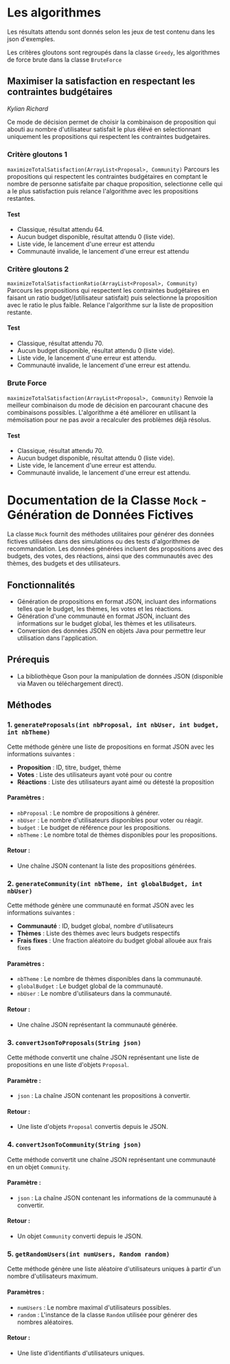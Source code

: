 # Les algorithmes

Les résultats attendu sont donnés selon les jeux de test contenu dans les json d'exemples.

Les critères gloutons sont regroupés dans la classe `Greedy`, les algorithmes de force brute dans la classe `BruteForce`

## Maximiser la satisfaction en respectant les contraintes budgétaires
*Kylian Richard*

Ce mode de décision permet de choisir la combinaison de proposition qui abouti au nombre d'utilisateur satisfait le plus élévé 
en selectionnant uniquement les propositions qui respectent les contraintes budgetaires. 

### Critère gloutons 1 

`maximizeTotalSatisfaction(ArrayList<Proposal>, Community)`
Parcours les propositions qui respectent les contraintes budgétaires en comptant le nombre de personne satisfaite par chaque proposition, 
selectionne celle qui a le plus satisfaction puis relance l'algorithme avec les propositions restantes.

#### Test 

- Classique, résultat attendu 64.
- Aucun budget disponible, résultat attendu 0 (liste vide).
- Liste vide, le lancement d'une erreur est attendu
- Communauté invalide, le lancement d'une erreur est attendu

### Critère gloutons 2

`maximizeTotalSatisfactionRatio(ArrayList<Proposal>, Community)`
Parcours les propositions qui respectent les contraintes budgétaires en faisant un ratio budget/(utilisateur satisfait) puis selectionne la proposition 
avec le ratio le plus faible. Relance l'algorithme sur la liste de proposition restante.

#### Test 

- Classique, résultat attendu 70.
- Aucun budget disponible, résultat attendu 0 (liste vide).
- Liste vide, le lancement d'une erreur est attendu.
- Communauté invalide, le lancement d'une erreur est attendu.

### Brute Force

`maximizeTotalSatisfaction(ArrayList<Proposal>, Community)`
Renvoie la meilleur combinaison du mode de décision en parcourant chacune des combinaisons possibles. L'algorithme a été améliorer en utilisant la mémoïsation
pour ne pas avoir a recalculer des problèmes déjà résolus.

#### Test 

- Classique, résultat attendu 70.
- Aucun budget disponible, résultat attendu 0 (liste vide).
- Liste vide, le lancement d'une erreur est attendu.
- Communauté invalide, le lancement d'une erreur est attendu.

# Documentation de la Classe `Mock` - Génération de Données Fictives

La classe `Mock` fournit des méthodes utilitaires pour générer des données fictives utilisées dans des simulations ou des tests d'algorithmes de recommandation. 
Les données générées incluent des propositions avec des budgets, des votes, des réactions, ainsi que des communautés avec des thèmes, des budgets et des utilisateurs.

## Fonctionnalités

- Génération de propositions en format JSON, incluant des informations telles que le budget, les thèmes, les votes et les réactions.
- Génération d'une communauté en format JSON, incluant des informations sur le budget global, les thèmes et les utilisateurs.
- Conversion des données JSON en objets Java pour permettre leur utilisation dans l'application.

## Prérequis

- La bibliothèque Gson pour la manipulation de données JSON (disponible via Maven ou téléchargement direct).

## Méthodes

### 1. `generateProposals(int nbProposal, int nbUser, int budget, int nbTheme)`

Cette méthode génère une liste de propositions en format JSON avec les informations suivantes :

- **Proposition** : ID, titre, budget, thème
- **Votes** : Liste des utilisateurs ayant voté pour ou contre
- **Réactions** : Liste des utilisateurs ayant aimé ou détesté la proposition

#### Paramètres :
- `nbProposal` : Le nombre de propositions à générer.
- `nbUser` : Le nombre d'utilisateurs disponibles pour voter ou réagir.
- `budget` : Le budget de référence pour les propositions.
- `nbTheme` : Le nombre total de thèmes disponibles pour les propositions.

#### Retour :
- Une chaîne JSON contenant la liste des propositions générées.

### 2. `generateCommunity(int nbTheme, int globalBudget, int nbUser)`

Cette méthode génère une communauté en format JSON avec les informations suivantes :

- **Communauté** : ID, budget global, nombre d'utilisateurs
- **Thèmes** : Liste des thèmes avec leurs budgets respectifs
- **Frais fixes** : Une fraction aléatoire du budget global allouée aux frais fixes

#### Paramètres :
- `nbTheme` : Le nombre de thèmes disponibles dans la communauté.
- `globalBudget` : Le budget global de la communauté.
- `nbUser` : Le nombre d'utilisateurs dans la communauté.

#### Retour :
- Une chaîne JSON représentant la communauté générée.

### 3. `convertJsonToProposals(String json)`

Cette méthode convertit une chaîne JSON représentant une liste de propositions en une liste d'objets `Proposal`.

#### Paramètre :
- `json` : La chaîne JSON contenant les propositions à convertir.

#### Retour :
- Une liste d'objets `Proposal` convertis depuis le JSON.

### 4. `convertJsonToCommunity(String json)`

Cette méthode convertit une chaîne JSON représentant une communauté en un objet `Community`.

#### Paramètre :
- `json` : La chaîne JSON contenant les informations de la communauté à convertir.

#### Retour :
- Un objet `Community` converti depuis le JSON.

### 5. `getRandomUsers(int numUsers, Random random)`

Cette méthode génère une liste aléatoire d'utilisateurs uniques à partir d'un nombre d'utilisateurs maximum.

#### Paramètres :
- `numUsers` : Le nombre maximal d'utilisateurs possibles.
- `random` : L'instance de la classe `Random` utilisée pour générer des nombres aléatoires.

#### Retour :
- Une liste d'identifiants d'utilisateurs uniques.
